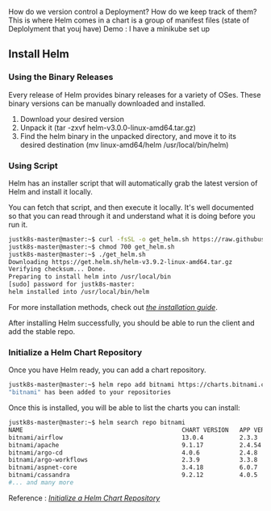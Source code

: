 How do we version control a Deployment?
How do we keep track of them?
This is where Helm comes in
a chart is a group of manifest files (state of Deplolyment that youj have)
Demo :
l have a minikube set up 

## Install Helm

### Using the Binary Releases
Every release of Helm provides binary releases for a variety of OSes. These binary versions can be manually downloaded and installed.

1. Download your desired version
2. Unpack it (tar -zxvf helm-v3.0.0-linux-amd64.tar.gz)
3. Find the helm binary in the unpacked directory, and move it to its desired destination (mv linux-amd64/helm /usr/local/bin/helm)

### Using Script
Helm has an installer script that will automatically grab the latest version of Helm and install it locally.

You can fetch that script, and then execute it locally. It's well documented so that you can read through it and understand what it is doing before you run it.
```bash
justk8s-master@master:~$ curl -fsSL -o get_helm.sh https://raw.githubusercontent.com/helm/helm/main/scripts/get-helm-3
justk8s-master@master:~$ chmod 700 get_helm.sh
justk8s-master@master:~$ ./get_helm.sh
Downloading https://get.helm.sh/helm-v3.9.2-linux-amd64.tar.gz
Verifying checksum... Done.
Preparing to install helm into /usr/local/bin
[sudo] password for justk8s-master:
helm installed into /usr/local/bin/helm
``` 
For more installation methods, check out *[the installation guide](https://helm.sh/docs/intro/install/)*.

After installing Helm successfully, you should be able to run the client and add the stable repo.

### Initialize a Helm Chart Repository
Once you have Helm ready, you can add a chart repository.
```bash
justk8s-master@master:~$ helm repo add bitnami https://charts.bitnami.com/bitnami
"bitnami" has been added to your repositories
```
Once this is installed, you will be able to list the charts you can install:

```bash
justk8s-master@master:~$ helm search repo bitnami
NAME                                            CHART VERSION   APP VERSION     DESCRIPTION
bitnami/airflow                                 13.0.4          2.3.3           Apache Airflow is a tool to express and execute...
bitnami/apache                                  9.1.17          2.4.54          Apache HTTP Server is an open-source HTTP serve...
bitnami/argo-cd                                 4.0.6           2.4.8           Argo CD is a continuous delivery tool for Kuber...
bitnami/argo-workflows                          2.3.9           3.3.8           Argo Workflows is meant to orchestrate Kubernet...
bitnami/aspnet-core                             3.4.18          6.0.7           ASP.NET Core is an open-source framework for we...
bitnami/cassandra                               9.2.12          4.0.5           Apache Cassandra is an open source distributed ...
#... and many more 
```
Reference : *[Initialize a Helm Chart Repository](https://helm.sh/docs/intro/quickstart/#initialize-a-helm-chart-repository)*




